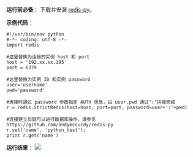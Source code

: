 **运行前必备**：
下载并安装 [redis-py](https://github.com/andymccurdy/redis-py?spm=5176.730001.3.11.WvETSA)。

**示例代码**：

```
#!/usr/bin/env python 
#-*- coding: utf-8 -*- 
import redis 

#这里替换为连接的实例 host 和 port 
host = '192.xx.xx.195' 
port = 6379 

#这里替换为实例 ID 和实例 password 
user='username' 
pwd='password' 

#连接时通过 password 参数指定 AUTH 信息，由 user,pwd 通过":"拼接而成 
r = redis.StrictRedis(host=host, port=port, password=user+':'+pwd) 

#连接建立后就可以进行数据库操作，请参见 https://github.com/andymccurdy/redis-py 
r.set('name', 'python_test'); 
print r.get('name')
```

**运行结果**：
![](https://main.qcloudimg.com/raw/b819ac84617439c8dcb107b0d7f4c641.png)
